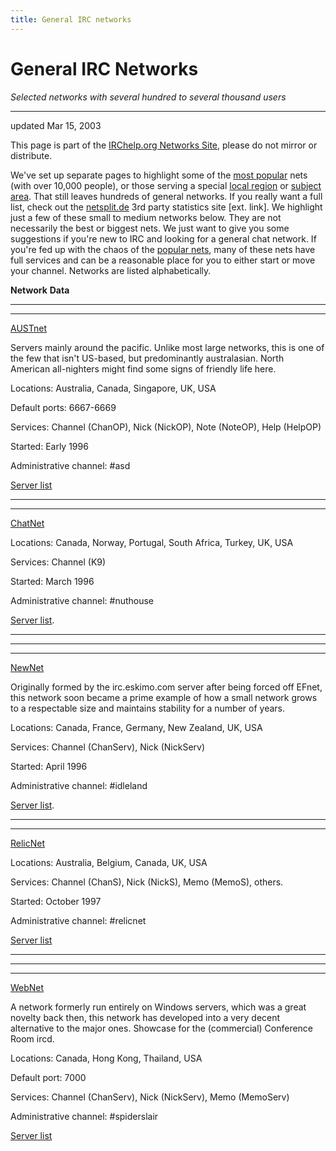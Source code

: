```yaml
---
title: General IRC networks
---
```


# General IRC Networks

_Selected networks with several hundred to several thousand users_

* * *

updated Mar 15, 2003

This page is part of the [IRChelp.org Networks
Site](http://www.irchelp.org/irchelp/networks/), please do not mirror or
distribute.

We've set up separate pages to highlight some of the [most
popular](popular.html) nets (with over 10,000 people), or those serving a
special [local region](local.html) or [subject area](subject.html). That still
leaves hundreds of general networks. If you really want a full list, check out
the [netsplit.de](http://irc.netsplit.de/networks/) 3rd party statistics site
[ext. link]. We highlight just a few of these small to medium networks below.
They are not necessarily the best or biggest nets. We just want to give you
some suggestions if you're new to IRC and looking for a general chat network.
If you're fed up with the chaos of the [popular nets](popular.html), many of
these nets have full services and can be a reasonable place for you to either
start or move your channel. Networks are listed alphabetically.

**Network**
**Data**

* * *

* * *

[AUSTnet](http://www.austnet.org/)

Servers mainly around the pacific. Unlike most large networks, this is one of
the few that isn't US-based, but predominantly australasian. North American
all-nighters might find some signs of friendly life here.

Locations: Australia, Canada, Singapore, UK, USA

Default ports: 6667-6669

Services: Channel (ChanOP), Nick (NickOP), Note (NoteOP), Help (HelpOP)

Started: Early 1996

Administrative channel: #asd

[Server list](http://www.austnet.org/servers/index.html)

* * *

* * *

[ChatNet](http://www.chatnet.org/)

Locations: Canada, Norway, Portugal, South Africa, Turkey, UK, USA

Services: Channel (K9)

Started: March 1996

Administrative channel: #nuthouse

[Server list](http://www.chatnet.org/Servers.html).

* * *

* * *


* * *

[NewNet](http://www.newnet.net/)

Originally formed by the irc.eskimo.com server after being forced off EFnet,
this network soon became a prime example of how a small network grows to a
respectable size and maintains stability for a number of years.

Locations: Canada, France, Germany, New Zealand, UK, USA

Services: Channel (ChanServ), Nick (NickServ)

Started: April 1996

Administrative channel: #idleland

[Server list](http://www.newnet.net/serverlist.php).

* * *

* * *

[RelicNet](http://www.relic.net/)

Locations: Australia, Belgium, Canada, UK, USA

Services: Channel (ChanS), Nick (NickS), Memo (MemoS), others.

Started: October 1997

Administrative channel: #relicnet

[Server list](http://www.relic.net/servers.htm)

* * *

* * *


* * *

[WebNet](http://www.webchat.org/)

A network formerly run entirely on Windows servers, which was a great novelty
back then, this network has developed into a very decent alternative to the
major ones. Showcase for the (commercial) Conference Room ircd.

Locations: Canada, Hong Kong, Thailand, USA

Default port: 7000

Services: Channel (ChanServ), Nick (NickServ), Memo (MemoServ)

Administrative channel: #spiderslair

[Server list](http://www.webchat.org/servers.html)
